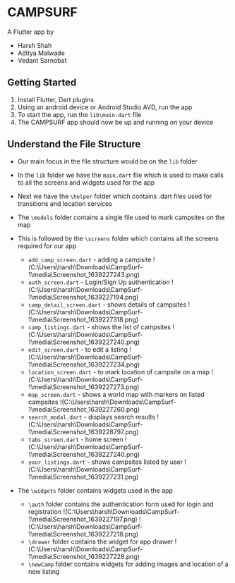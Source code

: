 # CAMPSURF
 A Flutter app by
- Harsh Shah
- Aditya Malwade
- Vedant Sarnobat

## Getting Started
1. Install Flutter, Dart plugins
2. Using an android device or Android Studio AVD, run the app 
3. To start the app, run the `lib\main.dart` file
4. The CAMPSURF app should now be up and running on your device

## Understand the File Structure
- Our main focus in the file structure would be on the `lib` folder
- In the `lib` folder we have the `main.dart` file which is used to make calls to all the screens and widgets used for the app
- Next we have the `\helper` folder which contains .dart files used for transitions and location services
- The `\models` folder contains a single file used to mark campsites on the map
- This is followed by the `\screens` folder which contains all the screens required for our app
    - `add_camp_screen.dart` - adding a campsite
    !(C:\Users\harsh\Downloads\CampSurf-1\media\Screenshot_1639227243.png)
    - `auth_screen.dart` - Login/Sign Up authentication
    !(C:\Users\harsh\Downloads\CampSurf-1\media\Screenshot_1639227194.png)
    - `camp_detail_screen.dart` - shows details of campsites
    !(C:\Users\harsh\Downloads\CampSurf-1\media\Screenshot_1639227318.png)
    - `camp_listings.dart` - shows the list of campsites
    !(C:\Users\harsh\Downloads\CampSurf-1\media\Screenshot_1639227240.png)
    - `edit_screen.dart` - to edit a listing
    !(C:\Users\harsh\Downloads\CampSurf-1\media\Screenshot_1639227234.png)
    - `location_screen.dart` - to mark location of campsite on a map
    !(C:\Users\harsh\Downloads\CampSurf-1\media\Screenshot_1639227273.png)
    - `map_screen.dart` - shows a world map with markers on listed campsites
    !(C:\Users\harsh\Downloads\CampSurf-1\media\Screenshot_1639227260.png)
    - `search_modal.dart` - displays search results
    !(C:\Users\harsh\Downloads\CampSurf-1\media\Screenshot_1639228797.png)
    - `tabs_screen.dart` - home screen 
    !(C:\Users\harsh\Downloads\CampSurf-1\media\Screenshot_1639227240.png)
    - `your_listings.dart` - shows campsites listed by user
    !(C:\Users\harsh\Downloads\CampSurf-1\media\Screenshot_1639227231.png)

- The `\widgets` folder contains widgets used in the app
    - `\auth` folder contains the authentication form used for login and registration
    !(C:\Users\harsh\Downloads\CampSurf-1\media\Screenshot_1639227197.png)
    !(C:\Users\harsh\Downloads\CampSurf-1\media\Screenshot_1639227218.png)
    - `\drawer` folder contains the widget for app drawer
    !(C:\Users\harsh\Downloads\CampSurf-1\media\Screenshot_1639227228.png)
    - `\newCamp` folder contains widgets for adding images and location of a new listing



